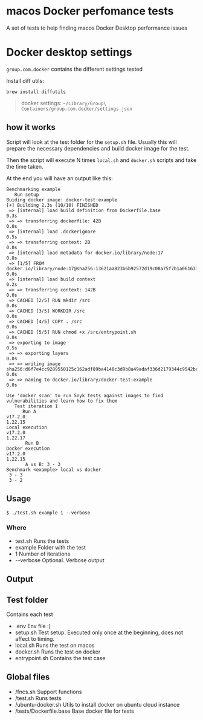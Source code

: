 # macos Docker perfomance tests
A set of tests to help finding macos Docker Desktop performance issues


# Docker desktop settings
`group.com.docker` contains the different settings tested

Install diff utils: 
```
brew install diffutils
````

> docker settings:
`~/Library/Group\ Containers/group.com.docker/settings.json`

## how it works
Script will look at the test folder for the `setup.sh` file. Usually this will prepare the necessary dependencies and build docker image for the test.

Then the script will execute N times `local.sh` and `docker.sh` scripts and take the time taken.

At the end you will have an output like this:

````
Benchmarking example
   Run setup
Buiding docker image: docker-test:example
[+] Building 2.3s (10/10) FINISHED                                                                                                                                                                         
 => [internal] load build definition from Dockerfile.base                                                                                                                                             0.3s
 => => transferring dockerfile: 42B                                                                                                                                                                   0.0s
 => [internal] load .dockerignore                                                                                                                                                                     0.5s
 => => transferring context: 2B                                                                                                                                                                       0.0s
 => [internal] load metadata for docker.io/library/node:17                                                                                                                                            0.8s
 => [1/5] FROM docker.io/library/node:17@sha256:13621aa823b6b92572d19c08a75f7b1a061633089f37873f8b5bedb5e900e657                                                                                      0.0s
 => [internal] load build context                                                                                                                                                                     0.2s
 => => transferring context: 142B                                                                                                                                                                     0.0s
 => CACHED [2/5] RUN mkdir /src                                                                                                                                                                       0.0s
 => CACHED [3/5] WORKDIR /src                                                                                                                                                                         0.0s
 => CACHED [4/5] COPY . /src                                                                                                                                                                          0.0s
 => CACHED [5/5] RUN chmod +x /src/entrypoint.sh                                                                                                                                                      0.0s
 => exporting to image                                                                                                                                                                                0.5s
 => => exporting layers                                                                                                                                                                               0.0s
 => => writing image sha256:d6f7e4cc9289550125c162adf89ba4140c3d9b8a49adaf336d2179344c9542bc                                                                                                          0.0s
 => => naming to docker.io/library/docker-test:example                                                                                                                                                0.0s

Use 'docker scan' to run Snyk tests against images to find vulnerabilities and learn how to fix them
   Test iteration 1
      Run A
v17.2.0
1.22.15
Local execution
v17.2.0
1.22.17
       Run B
Docker execution
v17.2.0
1.22.15
       A vs B: 3 - 3
Benchmark <example> local vs docker
 3 - 3
 3 - 2
````


## Usage

`$ ./test.sh example 1 --verbose`

### Where
* test.sh Runs the tests
* example Folder with the test
* 1 Number of iterations
* --verbose Optional. Verbose output

## Output


## Test folder
Contains each test
* .env Env file :)
* setup.sh Test setup. Executed only once at the beginning, does not affect to timing.
* local.sh  Runs the test on macos
* docker.sh Runs the test on docker
* entrypoint.sh Contains the test case

## Global files
* /fncs.sh Support functions
* /test.sh Runs tests
* /ubuntu-docker.sh Utils to install docker on ubuntu cloud instance
* /tests/Dockerfile.base Base docker file for tests


